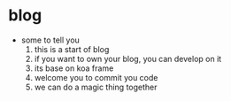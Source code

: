 # blog
- some to tell you
    1. this is a start of blog
    2. if you want to own your blog, you can develop on it 
    3. its base on koa frame
    4. welcome you to commit you code
    5. we can do a magic thing together
